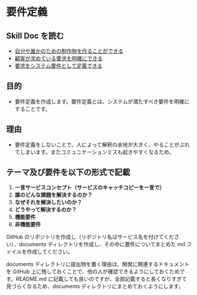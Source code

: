 # 要件定義

## Skill Doc を読む

- [自分や誰かのための制作物を作ることができる](/skilldocuments/BUSINESS_THINKING.md)
- [顧客が求めている要求を明確にできる](/skilldocuments/REQUIREMENTS_ANALYSIS.md)
- [要求をシステム要件として定義できる](/skilldocuments/REQUIREMENT_DEFINITION.md)

## 目的

- 要件定義を作成します。要件定義とは、システムが満たすべき要件を明確にすることです。

## 理由

- 要件定義をしないことで、人によって解釈の余地が大きく、やることがぶれてしまいます。またコミュニケーションミスも起きやすくなるため。

## テーマ及び要件を以下の形式で記載

1. **一言サービスコンセプト（サービスのキャッチコピーを一言で）**
2. **誰のどんな課題を解決するのか？**
3. **なぜそれを解決したいのか？**
4. **どうやって解決するのか？**
5. **機能要件**
6. **非機能要件**

GitHub のリポジトリを作成し（リポジトリ名はサービス名を付けてください）、documents ディレクトリを作成し、その中に要件についてまとめた md ファイルを作成してください。

documents ディレクトリに提出物を置く理由は、開発に関連するドキュメントを GitHub 上に残しておくことで、他の人が確認できるようにしておくためです。README.md に記載しても良いのですが、全部記載すると長くなりすぎて見づらくなるため、documents ディレクトリにまとめておくようにします。
